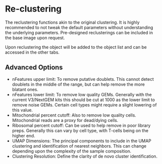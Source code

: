 # Re-clustering

The reclustering functions akin to the original clustering. It is highly recommended to not tweak the default parameters without understanding the underlying parameters. Pre-designed reclusterings can be included in the base image upon request. 

Upon reclustering the object will be added to the object list and can be accessed in the other tabs. 

## Advanced Options
- nFeatures upper limit: To remove putative doublets. This cannot detect doublets in the middle of the range, but can help remove the more blatant ones.
- nFeatures lower limit: To remove low quality GEMs. Generally with the current V3/NextGEM kits this should be cut at 1000 as the lower limit to remove noise GEMs. Certain cell types might require a slight lowering of this value. 
- Mitochondrial percent cutoff: Also to remove low quality cells. Mitochondrial reads are a proxy for dead/dying cells. 
- Ribosomal percent cutoff: Can be used to help remove in poor library preps. Generally this can vary by cell type, with T-cells being on the higher end. 
- UMAP Dimensions: The principal components to include in the UMAP clustering and identification of nearest neighbors. This can change depending upon the complexity of the sample composition. 
- Clustering Resolution: Define the clarity of de novo cluster identification. 

